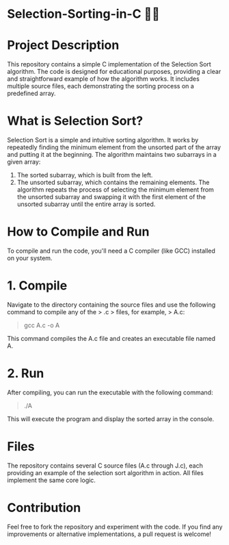 # Selection-Sorting-in-C 👨‍💻

# Project Description
This repository contains a simple C implementation of the Selection Sort algorithm. The code is designed for educational purposes, providing a clear and straightforward example of how the algorithm works. It includes multiple source files, each demonstrating the sorting process on a predefined array.

# What is Selection Sort?
Selection Sort is a simple and intuitive sorting algorithm. It works by repeatedly finding the minimum element from the unsorted part of the array and putting it at the beginning. The algorithm maintains two subarrays in a given array:
  1.  The sorted subarray, which is built from the left.
  2.  The unsorted subarray, which contains the remaining elements.
The algorithm repeats the process of selecting the minimum element from the unsorted subarray and swapping it with the first element of the unsorted subarray until the entire array is sorted.

# How to Compile and Run
To compile and run the code, you'll need a C compiler (like GCC) installed on your system.

# 1. Compile
Navigate to the directory containing the source files and use the following command to compile any of the > .c > files, for example, > A.c:

> gcc A.c -o A
>
This command compiles the A.c file and creates an executable file named A.

# 2. Run
After compiling, you can run the executable with the following command:

> ./A
>
This will execute the program and display the sorted array in the console.

# Files
The repository contains several C source files (A.c through J.c), each providing an example of the selection sort algorithm in action. All files implement the same core logic.

# Contribution
Feel free to fork the repository and experiment with the code. If you find any improvements or alternative implementations, a pull request is welcome!
